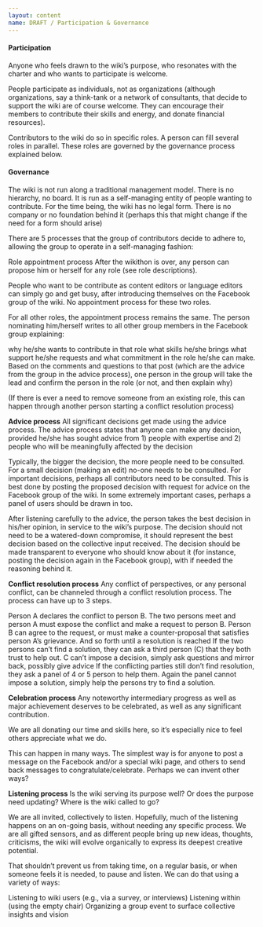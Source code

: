 ```yaml
---
layout: content
name: DRAFT / Participation & Governance
---
```

#### Participation

Anyone who feels drawn to the wiki’s purpose, who resonates with the charter and who wants to participate is welcome.

People participate as individuals, not as organizations (although organizations, say a think-tank or a network of consultants, that decide to support the wiki are of course welcome. They can encourage their members to contribute their skills and energy, and donate financial resources).

Contributors to the wiki do so in specific roles. A person can fill several roles in parallel. These roles are governed by the governance process explained below.

#### Governance

The wiki is not run along a traditional management model. There is no hierarchy, no board. It is run as a self-managing entity of people wanting to contribute. For the time being, the wiki has no legal form. There is no company or no foundation behind it (perhaps this that might change if the need for a form should arise)

There are 5 processes that the group of contributors decide to adhere to, allowing the group to operate in a self-managing fashion:

Role appointment process
After the wikithon is over, any person can propose him or herself for any role (see role descriptions).

People who want to be contribute as content editors or language editors can simply go and get busy, after introducing themselves on the Facebook group of the wiki. No appointment process for these two roles.

For all other roles, the appointment process remains the same. The person nominating him/herself writes to all other group members in the Facebook group explaining:

why he/she wants to contribute in that role
what skills he/she brings
what support he/she requests
and what commitment in the role he/she can make.
Based on the comments and questions to that post (which are the advice from the group in the advice process), one person in the group will take the lead and confirm the person in the role (or not, and then explain why)

(If there is ever a need to remove someone from an existing role, this can happen through another person starting a conflict resolution process)

**Advice process**
All significant decisions get made using the advice process. The advice process states that anyone can make any decision, provided he/she has sought advice from 1) people with expertise and 2) people who will be meaningfully affected by the decision

Typically, the bigger the decision, the more people need to be consulted. For a small decision (making an edit) no-one needs to be consulted. For important decisions, perhaps all contributors need to be consulted. This is best done by posting the proposed decision with request for advice on the Facebook group of the wiki. In some extremely important cases, perhaps a panel of users should be drawn in too.

After listening carefully to the advice, the person takes the best decision in his/her opinion, in service to the wiki’s purpose. The decision should not need to be a watered-down compromise, it should represent the best decision based on the collective input received. The decision should be made transparent to everyone who should know about it (for instance, posting the decision again in the Facebook group), with if needed the reasoning behind it.

**Conflict resolution process**
Any conflict of perspectives, or any personal conflict, can be channeled through a conflict resolution process. The process can have up to 3 steps.

Person A declares the conflict to person B. The two persons meet and person A must expose the conflict and make a request to person B. Person B can agree to the request, or must make a counter-proposal that satisfies person A’s grievance. And so forth until a resolution is reached
If the two persons can’t find a solution, they can ask a third person (C) that they both trust to help out. C can’t impose a decision, simply ask questions and mirror back, possibly give advice
If the conflicting parties still don’t find resolution, they ask a panel of 4 or 5 person to help them. Again the panel cannot impose a solution, simply help the persons try to find a solution.


**Celebration process**
Any noteworthy intermediary progress as well as major achievement deserves to be celebrated, as well as any significant contribution.

We are all donating our time and skills here, so it’s especially nice to feel others appreciate what we do. 

This can happen in many ways. The simplest way is for anyone to post a message on the Facebook and/or a special wiki page, and others to send back messages to congratulate/celebrate. Perhaps we can invent other ways?

**Listening process**
Is the wiki serving its purpose well? Or does the purpose need updating? Where is the wiki called to go?

We are all invited, collectively to listen. Hopefully, much of the listening happens on an on-going basis, without needing any specific process. We are all gifted sensors, and as different people bring up new ideas, thoughts, criticisms, the wiki will evolve organically to express its deepest creative potential.

That shouldn’t prevent us from taking time, on a regular basis, or when someone feels it is needed, to pause and listen. We can do that using a variety of ways:

Listening to wiki users (e.g., via a survey, or interviews)
Listening within (using the empty chair)
Organizing a group event to surface collective insights and vision